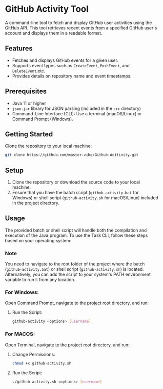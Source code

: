 # GitHub Activity Tool

A command-line tool to fetch and display GitHub user activities using the GitHub API. This tool retrieves recent events from a specified GitHub user's account and displays them in a readable format.

## Features

- Fetches and displays GitHub events for a given user.
- Supports event types such as `CreateEvent`, `PushEvent`, and `DeleteEvent`,etc.
- Provides details on repository name and event timestamps.

## Prerequisites

- Java 11 or higher
- `json.jar` library for JSON parsing (included in the `src` directory)
- Command-Line Interface (CLI): Use a terminal (macOS/Linux) or Command Prompt (Windows).

## Getting Started

Clone the repository to your local machine:

```bash
git clone https://github.com/master-vibe/Github-Acitivity.git
```

## Setup

1. Clone the repository or download the source code to your local machine.
2. Ensure that you have the batch script (`github-activity.bat` for Windows) or shell script (`github-activity.sh` for macOS/Linux) included in the project directory.

## Usage

The provided batch or shell script will handle both the compilation and execution of the Java program. To use the Task CLI, follow these steps based on your operating system:

### Note

You need to navigate to the root folder of the project where the batch (`github-activity.bat`) or shell script (`github-activity.sh`) is located. Alternatively, you can add the script to your system's PATH environment variable to run it from any location.

### For Windows:

Open Command Prompt, navigate to the project root directory, and run:

  1. Run the Script:
      ```bash
      github-activity <options> [username]
      ```

### For MACOS:

Open Terminal, navigate to the project root directory, and run:

  1. Change Permissions:
      ```bash
      chmod +x github-activity.sh
      ```
  2. Run the Script:
      ```bash
      ./github-activity.sh <options> [username]
